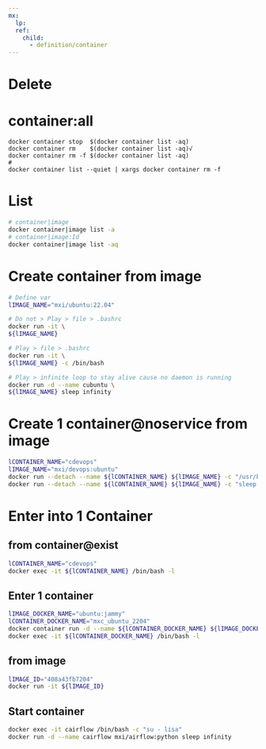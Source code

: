 ```yaml
---
mx:  
  lp:
  ref:
    child: 
      - definition/container
---
```




# Delete

# container:all
```shell
docker container stop  $(docker container list -aq)
docker container rm    $(docker container list -aq)√
docker container rm -f $(docker container list -aq)
#
docker container list --quiet | xargs docker container rm -f
```

# List

```bash
# container|image
docker container|image list -a
# container|image:Id
docker container|image list -aq
```


# Create container from image
```bash
# Define var
lIMAGE_NAME="mxi/ubuntu:22.04"

# Do not > Play > file > .bashrc
docker run -it \
${lIMAGE_NAME}

# Play > file > .bashrc
docker run -it \
${lIMAGE_NAME} -c /bin/bash

# Play > infinite loop to stay alive cause no daemon is running
docker run -d --name cubuntu \
${lIMAGE_NAME} sleep infinity

```

# Create 1 container@noservice from image
```bash
lCONTAINER_NAME="cdevops"
lIMAGE_NAME="mxi/devops:ubuntu"
docker run --detach --name ${lCONTAINER_NAME} ${lIMAGE_NAME} -c "/usr/bin/sleep infinity"
docker run --detach --name ${lCONTAINER_NAME} ${lIMAGE_NAME} -c "sleep infinity"
```

# Enter into 1 Container
## from container@exist
```bash
lCONTAINER_NAME="cdevops"
docker exec -it ${lCONTAINER_NAME} /bin/bash -l
```

## Enter 1 container
```bash
lIMAGE_DOCKER_NAME="ubuntu:jammy"
lCONTAINER_DOCKER_NAME="mxc_ubuntu_2204"
docker container run -d --name ${lCONTAINER_DOCKER_NAME} ${lIMAGE_DOCKER_NAME}
docker exec -it ${lCONTAINER_DOCKER_NAME} /bin/bash -l
```

## from image
```bash
lIMAGE_ID="408a43fb7204"
docker run -it ${lIMAGE_ID}
```

## Start container
```bash
docker exec -it cairflow /bin/bash -c "su - lisa"
docker run -d --name cairflow mxi/airflow:python sleep infinity
```